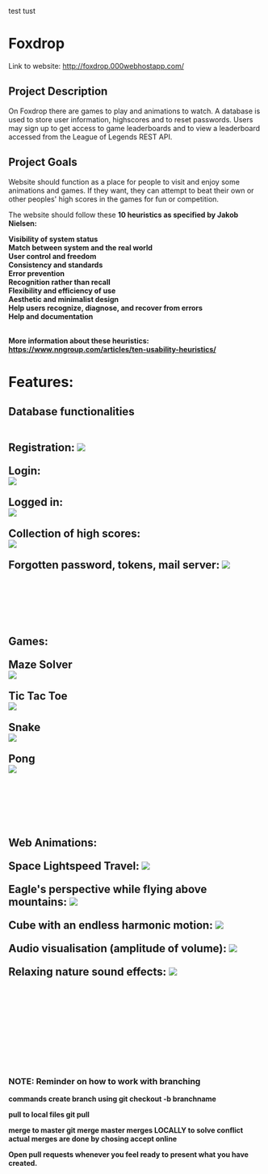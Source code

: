 test
tust

# Foxdrop
Link to website:
http://foxdrop.000webhostapp.com/

## Project Description
On Foxdrop there are games to play and animations to watch. A database is used to store user information, highscores and to reset passwords. Users may sign up to get access to game leaderboards and to view a leaderboard accessed from the League of Legends REST API.

## Project Goals
Website should function as a place for people to visit and enjoy some animations and games. If they want, they can attempt to beat their own or other peoples' high scores in the games for fun or competition.

The website should follow these <b>10 heuristics as specified by Jakob Nielsen:

<b>
Visibility of system status <br>
Match between system and the real world <br>
User control and freedom <br>
Consistency and standards <br>
Error prevention <br>
Recognition rather than recall <br>
Flexibility and efficiency of use <br>
Aesthetic and minimalist design <br>
Help users recognize, diagnose, and recover from errors <br>
Help and documentation <br>
<br>

More information about these heuristics: <br>
https://www.nngroup.com/articles/ten-usability-heuristics/

<h1> Features:


<h2> Database functionalities <br> <br>

Registration:
![](assets/README-89edb556.PNG)


Login: <br>
![](assets/README-79218f64.PNG)

Logged in: <br>
![](assets/README-759211cd.png)

Collection of high scores: <br>
![](assets/README-217e2d5a.PNG)


Forgotten password, tokens, mail server:
![](assets/README-dca6d69b.PNG)

<br>
<br>
<br>

<h2> Games: <br>

Maze Solver <br>![](assets/README-a23915d8.jpg)

Tic Tac Toe <br>
![](assets/README-2413b152.png)

Snake <br>
![](assets/README-1a481945.jpg)

Pong <br>
![](assets/README-e1c635d6.png)

<br>
<br>
<br>

<h2> Web Animations: <br>

Space Lightspeed Travel:
![](assets/README-d9c65a14.PNG)

Eagle's perspective while flying above mountains:
![](assets/README-1136a290.PNG)

Cube with an endless harmonic motion:
![](assets/README-c0c6689c.png)

Audio visualisation (amplitude of volume):
![](assets/README-11f84947.png)

Relaxing nature sound effects:
![](assets/README-b594489d.png)


<br>
<br>
<br>
<br>
<br>
<br>

### NOTE: Reminder on how to work with branching

commands
create branch using     git checkout -b branchname

pull to local files     git pull

merge to master         git merge master      merges LOCALLY to solve conflict  
actual merges are done by chosing accept online

Open pull requests whenever you feel ready to present what you have created.
